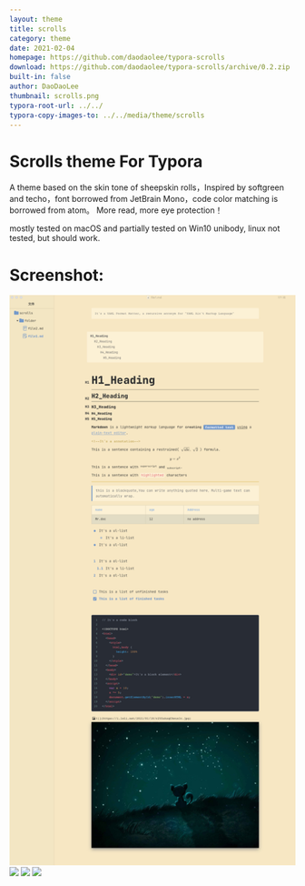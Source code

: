 ```yaml
---
layout: theme
title: scrolls
category: theme
date: 2021-02-04
homepage: https://github.com/daodaolee/typora-scrolls
download: https://github.com/daodaolee/typora-scrolls/archive/0.2.zip
built-in: false
author: DaoDaoLee
thumbnail: scrolls.png
typora-root-url: ../../
typora-copy-images-to: ../../media/theme/scrolls
---
```


# Scrolls theme For Typora

A theme based on the skin tone of sheepskin rolls，Inspired by softgreen and techo，font borrowed from JetBrain Mono，code color matching is borrowed from atom。
More read, more eye protection！

mostly tested on macOS and partially tested on Win10 unibody, linux not tested, but should work.

# Screenshot:

 ![](https://raw.githubusercontent.com/daodaolee/typora-scrolls/main/snapshots/1.png)
  ![](https://raw.githubusercontent.com/daodaolee/typora-scrolls/main/snapshots/2.png)
   ![](https://raw.githubusercontent.com/daodaolee/typora-scrolls/main/snapshots/3.png)
      ![](https://raw.githubusercontent.com/daodaolee/typora-scrolls/main/snapshots/4.png)

